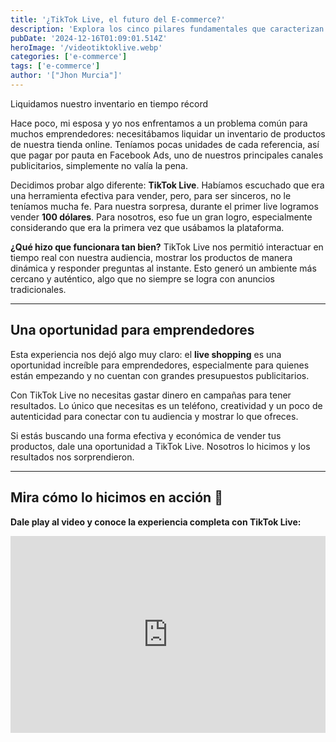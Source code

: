 ```yaml
---
title: '¿TikTok Live, el futuro del E-commerce?'
description: 'Explora los cinco pilares fundamentales que caracterizan a los e-commerces más rentables del mercado. Aprende a implementar estas estrategias efectivas para asegurar el éxito y la sostenibilidad de tu negocio en línea.'
pubDate: '2024-12-16T01:09:01.514Z'
heroImage: '/videotiktoklive.webp'
categories: ['e-commerce']
tags: ['e-commerce']
author: '["Jhon Murcia"]'
---
```

 Liquidamos nuestro inventario en tiempo récord

Hace poco, mi esposa y yo nos enfrentamos a un problema común para muchos emprendedores: necesitábamos liquidar un inventario de productos de nuestra tienda online. Teníamos pocas unidades de cada referencia, así que pagar por pauta en Facebook Ads, uno de nuestros principales canales publicitarios, simplemente no valía la pena.

Decidimos probar algo diferente: **TikTok Live**. Habíamos escuchado que era una herramienta efectiva para vender, pero, para ser sinceros, no le teníamos mucha fe. Para nuestra sorpresa, durante el primer live logramos vender **100 dólares**. Para nosotros, eso fue un gran logro, especialmente considerando que era la primera vez que usábamos la plataforma.

**¿Qué hizo que funcionara tan bien?** TikTok Live nos permitió interactuar en tiempo real con nuestra audiencia, mostrar los productos de manera dinámica y responder preguntas al instante. Esto generó un ambiente más cercano y auténtico, algo que no siempre se logra con anuncios tradicionales.

---

## Una oportunidad para emprendedores

Esta experiencia nos dejó algo muy claro: el **live shopping** es una oportunidad increíble para emprendedores, especialmente para quienes están empezando y no cuentan con grandes presupuestos publicitarios. 

Con TikTok Live no necesitas gastar dinero en campañas para tener resultados. Lo único que necesitas es un teléfono, creatividad y un poco de autenticidad para conectar con tu audiencia y mostrar lo que ofreces.

Si estás buscando una forma efectiva y económica de vender tus productos, dale una oportunidad a TikTok Live. Nosotros lo hicimos y los resultados nos sorprendieron.

---

## Mira cómo lo hicimos en acción 🎥

**Dale play al video y conoce la experiencia completa con TikTok Live:**

<div style="display: flex; justify-content: center; align-items: center;">
  <iframe 
    width="560" 
    height="315" 
    src="https://www.youtube.com/embed/VYBlkYbHB3s?start=7" 
    frameborder="0" 
    allow="accelerometer; autoplay; clipboard-write; encrypted-media; gyroscope; picture-in-picture" 
    allowfullscreen>
  </iframe>
</div>